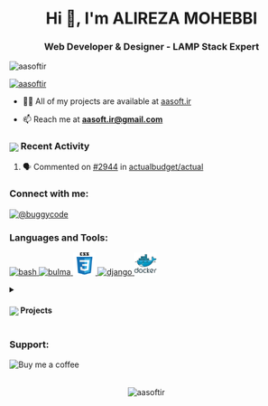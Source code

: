 <h1 align="center">Hi 👋, I'm ALIREZA MOHEBBI</h1>
<h3 align="center">Web Developer & Designer - LAMP Stack Expert</h3>

<p align="left"> 
  <img src="https://komarev.com/ghpvc/?username=aasoftir&label=Profile%20views&color=0e75b6&style=flat" alt="aasoftir" />
</p>

<p align="left">
  <a href="https://github.com/ryo-ma/github-profile-trophy">
    <img src="https://github-profile-trophy.vercel.app/?username=aasoftir" alt="aasoftir" />
  </a>
</p>

- 👨‍💻 All of my projects are available at [aasoft.ir](https://aasoft.ir)

- 📫 Reach me at **aasoft.ir@gmail.com**

### <img align="center" src="https://github.com/YourUsername/YourUsername/blob/main/icons/activity.gif" width="25"/> Recent Activity
<!--START_SECTION:activity-->
1. 🗣 Commented on [#2944](https://github.com/actualbudget/actual/issues/2944#issuecomment-2197605111) in [actualbudget/actual](https://github.com/actualbudget/actual)
<!--END_SECTION:activity-->

<h3 align="left">Connect with me:</h3>
<p align="left">
  <a href="https://www.youtube.com/c/@buggycode" target="_blank">
    <img align="center" src="https://raw.githubusercontent.com/rahuldkjain/github-profile-readme-generator/master/src/images/icons/Social/youtube.svg" alt="@buggycode" height="30" width="40" />
  </a>
</p>

<h3 align="left">Languages and Tools:</h3>
<p align="left">
  <a href="https://www.gnu.org/software/bash/" target="_blank" rel="noreferrer">
    <img src="https://www.vectorlogo.zone/logos/gnu_bash/gnu_bash-icon.svg" alt="bash" width="40" height="40"/>
  </a> 
  <a href="https://bulma.io/" target="_blank" rel="noreferrer">
    <img src="https://raw.githubusercontent.com/gilbarbara/logos/804dc257b59e144eaca5bc6ffd16949752c6f789/logos/bulma.svg" alt="bulma" width="40" height="40"/>
  </a> 
  <a href="https://www.w3schools.com/css/" target="_blank" rel="noreferrer">
    <img src="https://raw.githubusercontent.com/devicons/devicon/master/icons/css3/css3-original-wordmark.svg" alt="css3" width="40" height="40"/>
  </a> 
  <a href="https://www.djangoproject.com/" target="_blank" rel="noreferrer">
    <img src="https://cdn.worldvectorlogo.com/logos/django.svg" alt="django" width="40" height="40"/>
  </a>
  <a href="https://www.docker.com/" target="_blank" rel="noreferrer">
    <img src="https://raw.githubusercontent.com/devicons/devicon/master/icons/docker/docker-original-wordmark.svg" alt="docker" width="40" height="40"/>
  </a>
  <!-- Continue with other tools... -->
</p>

<details>
  <summary><h4> <img align="center" src="https://github.com/YourUsername/YourUsername/blob/main/icons/projects.gif" width="29"/> Projects</h4></summary>

  #### <a href="https://github.com/YourUsername/YourProjectName">YourProjectName</a>
  <span>
    <img src="https://img.shields.io/badge/Node.js-%2343853D.svg?style=for-the-badge&logo=node.js&logoColor=white"> 
    <img src="https://img.shields.io/badge/MongoDB-%234ea94b.svg?style=for-the-badge&logo=mongodb&logoColor=white">
  </span>
  - Implemented real-time user notifications for new opportunities.
  - Grew the user base by X%, exceeding initial targets.
</details>

<h3 align="left">Support:</h3>
<p>
  <a href="https://www.buymeacoffee.com/aasoft">
    <img align="left" src="https://cdn.buymeacoffee.com/buttons/v2/default-yellow.png" height="50" width="210" alt="Buy me a coffee"/>
  </a>
</p><br><br>

<p>
  <img align="center" src="https://github-readme-stats.vercel.app/api/top-langs?username=aasoftir&show_icons=true&locale=en&layout=compact" alt="aasoftir" />
</p>
